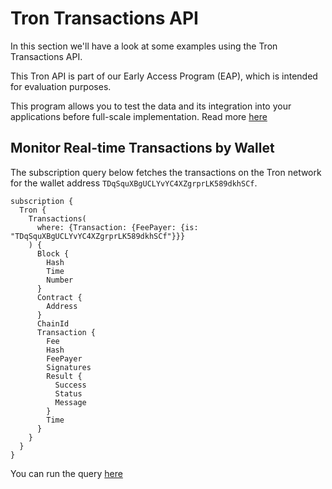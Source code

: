 # Tron Transactions API

In this section we'll have a look at some examples using the Tron Transactions API.

<head>
<meta name="title" content="Tron Transactions API"/>
<meta name="description" content="Retrieve comprehensive details of historical and realtime Tron transactions, including internal transactions, external transactions, and token transfers for any address or contract."/>
<meta name="keywords" content="Tron transactions api, Tron transactions python api, Tron transactions scan api, Tron transactions api docs, transactions crypto api, transactions blockchain api, Tron network api"/>
<meta name="robots" content="index, follow"/>
<meta http-equiv="Content-Type" content="text/html; charset=utf-8"/>
<meta name="language" content="English"/>

<!-- Open Graph / Facebook -->

<meta property="og:type" content="website" />
<meta
  property="og:title"
  content="Tron Transactions API"
/>
<meta
  property="og:description"
  content="Retrieve comprehensive details of historical and realtime Tron transactions, including internal transactions, external transactions, and token transfers for any address or contract."
/>

<!-- Twitter -->

<meta property="twitter:card" content="summary_large_image" />
<meta property="twitter:title" content="Tron Transactions API" />
<meta property="twitter:description" content="Retrieve comprehensive details of historical and realtime Tron transactions, including internal transactions, external transactions, and token transfers for any address or contract." />
</head>

This Tron API is part of our Early Access Program (EAP), which is intended for evaluation purposes.

This program allows you to test the data and its integration into your applications before full-scale implementation. Read more [here](https://docs.bitquery.io/docs/graphql/dataset/EAP/)

## Monitor Real-time Transactions by Wallet
The subscription query below fetches the transactions on the Tron network for the wallet address `TDqSquXBgUCLYvYC4XZgrprLK589dkhSCf`.
```
subscription {
  Tron {
    Transactions(
      where: {Transaction: {FeePayer: {is: "TDqSquXBgUCLYvYC4XZgrprLK589dkhSCf"}}}
    ) {
      Block {
        Hash
        Time
        Number
      }
      Contract {
        Address
      }
      ChainId
      Transaction {
        Fee
        Hash
        FeePayer
        Signatures
        Result {
          Success
          Status
          Message
        }
        Time
      }
    }
  }
}

```

You can run the query [here](https://ide.bitquery.io/monitor-TRX-address-transactions)
